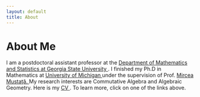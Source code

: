 ```yaml
---
layout: default
title: About
---
```


<div class="AboutPage">
	<h1 class="pageTitle">About Me</h1>
  <div class="About_Image">
	 <img src="{{ '/assets/img/me.jpg' | prepend: site.baseurl }}" alt=""> 
	</div>
  <div class="About_content">
  I am a postdoctoral assistant professor at the <a href="http://mathstat.gsu.edu/">Department of Mathematics and Statistics at Georgia State University  </a>. I finished my Ph.D in Mathematics at <a href="http://umich.edu/"> University of Michigan </a> under the supervision of Prof. <a href="http://www.math.lsa.umich.edu/~mmustata/">  Mircea Mustaţă. </a> My research interests are Commutative Algebra and Algebraic Geometry. Here is my <a href="file/cv.pdf">  CV </a>. To learn more, click on one of the links above.
  </div>
</div>
